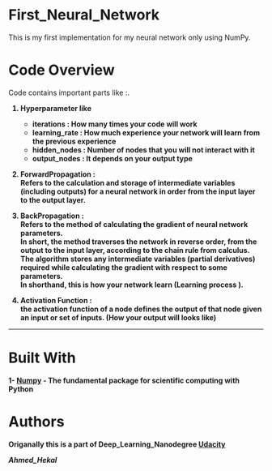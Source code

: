 # First_Neural_Network

This is my first implementation for my neural network only using NumPy.<br />

# Code Overview 

Code contains important parts like :. <b>

1. Hyperparameter like 
   - iterations : How many times your code will work 
   - learning_rate  : How much experience your network will learn from the previous experience
   - hidden_nodes   : Number of nodes that you will not interact with it   
   - output_nodes   : It depends on your output type 

2. ForwardPropagation : <br>
   Refers to the calculation and storage of intermediate variables (including outputs) for a neural network in order from the input layer to the output layer.
   
3. BackPropagation : <br>
   Refers to the method of calculating the gradient of neural network parameters. <br>
   In short, the method traverses the network in reverse order, from the output to the input layer, according to the chain rule from calculus. <br>
   The algorithm stores any intermediate variables (partial derivatives) required while calculating the gradient with respect to some parameters. <br>
   In shorthand, this is how your network learn (Learning process ).
4. Activation Function :<br>
   the activation function of a node defines the output of that node given an input or set of inputs. (How your output will looks like)
   
 -------------------------------------------------------------------------
# Built With

1- [Numpy](https://numpy.org/) - The fundamental package for scientific computing with Python<br />

# Authors

Origanally this is a part of Deep_Learning_Nanodegree [Udacity](https://www.udacity.com/course/deep-learning-nanodegree--nd101)

***Ahmed_Hekal***
